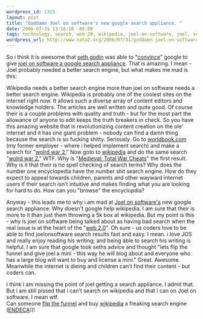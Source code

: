 ```yaml
--- 
wordpress_id: 1315
layout: post
title: "Goddamn Joel on software's new google search appliance. "
date: 2006-07-31 13:16:16 -05:00
tags: technology, search, web-20, wikipedia, joel-on-software, joel, software, endeca, encycopedia
wordpress_url: http://www.nata2.org/2006/07/31/goddamn-joel-on-softwares-new-google-search-appliance/
---
```

<p>So i think it is awesome that <a href="http://sethgodin.typepad.com/">seth godin</a> was able to "<a href="http://video.google.com/videoplay?docid=-6909078385965257294">convince</a>" google to give <a href="http://joelonsoftware.com/items/2006/07/28.html">joel on software a google search appliance</a>. That is amazing. I mean - Joel probably needed a better search engine, but what makes me mad is this:</p>
<p>Wikipedia needs a better search engine more than joel on software needs a better search engine. Wikipedia is probably one of the coolest sites on the internet right now. It allows such a diverse array of content editors and knowledge holders. The articles are well written and quite good. Of course their is a couple problems with quality and truth - but for the most part the allowance of anyone to edit keeps the truth breakers in check. So you have this amazing website that is revolutionizing content creation on the ole' internet and it has one giant problem - nobody can find a damn thing because the search is so fucking shitty. Seriously. Go to <a href="http://www.worldbook.com">worldbook.com</a> (my former employer - where i helped implement search) and make a search for "<a href="http://www.worldbook.com/wb/Search?st1=wolrd+war+2&x=0&y=0">wolrd war 2.</a>" Now goto to <a href="http://www.wikipedia.org">wikipedia</a> and do the same search "<a href="http://en.wikipedia.org/wiki/Special:Search?search=wolrd+war+2&go=Go">wolrd war 2.</a>" WTF. Why is "<a title="Medieval: Total War Cheats" href="http://en.wikipedia.org/wiki/Medieval:_Total_War_Cheats">Medieval: Total War Cheats</a>" the first result. Why is it that their is no spell checking of search terms? Why does the number one encyclopedia have the number shit search engine. How do they expect to appeal towards children, parents and other wayward internet users if their search isn't intuitive and makes finding what you are looking for hard to do. How can you "browse" the encyclopdia?</p>
<p>Anyway - this leads me to why i am mad at <a href="http://joelonsoftware.com">Joel on software's</a> new google search appliance.  Why doesn't google help wikipedia. I am sure that their is more to it than just them throwing a 5k box at wikipedia. But my point is this - why is joel on software being talked about as having bad search when the real issue is at the heart of the "<a href="http://en.wikipedia.org/wiki/Web_2">web 2.0</a>". Oh sure - us coders love to be able to find joelonsoftware search results fast and easy. I mean. i love JOS and really enjoy reading his writing; and being able to search his writing is helpful. I am sure that google took seths advice and thought "lets flip the funnel and give joel a mini - this way he will blog about and everyone who has a large blog will want to buy and license a mini." Great. Awesome. Meanwhile the internet is dieing and children can't find their content - but coders can.</p>
<p>I think i am missing the point of joel getting a search appliance. I admit that. But i am still pissed that i can't search on wikipedia and that i can on Joel on software. I mean wtf.<br />
Can someone <a href="http://sethgodin.typepad.com/seths_blog/2006/01/flipping_the_fu.html">flip the funnel</a> and buy <a href="http://www.wikipedia.com">wikipedia</a> a freaking search engine (<a href="http://www.endeca.com">ENDECA</a>!)!
</p>
